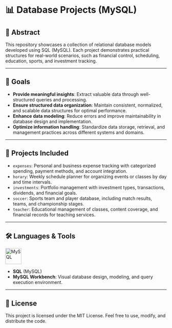 # 📊 Database Projects (MySQL)

## 📌 Abstract
This repository showcases a collection of relational database models developed using SQL (MySQL). Each project demonstrates practical structures for real-world scenarios, such as financial control, scheduling, education, sports, and investment tracking.

---

## 🎯 Goals
- **Provide meaningful insights**: Extract valuable data through well-structured queries and processing.
- **Ensure structured data organization**: Maintain consistent, normalized, and scalable data structures for optimal performance.
- **Enhance data modeling**: Reduce errors and improve maintainability in database design and implementation.
- **Optimize information handling**: Standardize data storage, retrieval, and management practices across different systems and domains.

---

## 📁 Projects Included
- `expenses`: Personal and business expense tracking with categorized spending, payment methods, and account integration.
- `horary`: Weekly schedule planner for organizing events or classes by day and time intervals.
- `investments`: Portfolio management with investment types, transactions, dividends, and financial goals.
- `soccer`: Sports team and player database, including match results, teams, and championship stages.
- `teacher`: Educational management of classes, content coverage, and financial records for teaching services.

---

## 🛠️ Languages & Tools
<div style="display: inline_block">
  <img align="top" alt="MySQL" height="50" width="50" src="https://cdn.jsdelivr.net/gh/devicons/devicon/icons/mysql/mysql-original.svg" />
</div>

- **SQL** (MySQL)
- **MySQL Workbench**: Visual database design, modeling, and query execution environment.

---

## 📜 License
This project is licensed under the MIT License. Feel free to use, modify, and distribute the code.
